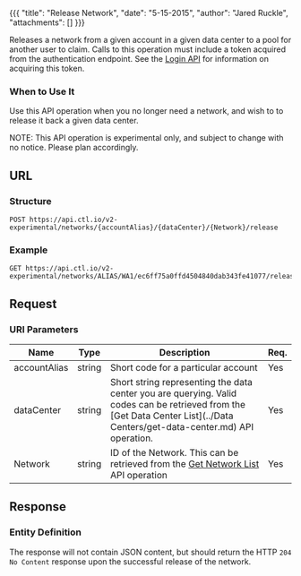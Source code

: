 {{{
  "title": "Release Network",
  "date": "5-15-2015",
  "author": "Jared Ruckle",
  "attachments": []
}}}

Releases a network from a given account in a given data center to a pool for another user to claim. Calls to this operation must include a token acquired from the authentication endpoint. See the [Login API](../Authentication/login.md) for information on acquiring this token.

### When to Use It

Use this API operation when you no longer need a network, and wish to to release it back a given data center.

  NOTE: This API operation is experimental only, and subject to change with no notice. Please plan accordingly.

## URL

### Structure

    POST https://api.ctl.io/v2-experimental/networks/{accountAlias}/{dataCenter}/{Network}/release

### Example

    GET https://api.ctl.io/v2-experimental/networks/ALIAS/WA1/ec6ff75a0ffd4504840dab343fe41077/release

## Request

### URI Parameters

| Name | Type | Description | Req. |
| --- | --- | --- | --- |
| accountAlias | string | Short code for a particular account | Yes |
| dataCenter | string | Short string representing the data center you are querying. Valid codes can be retrieved from the [Get Data Center List](../Data Centers/get-data-center.md) API operation. | Yes |
| Network | string | ID of the Network. This can be retrieved from the [Get Network List](../Networks/get-network-list.md) API operation | Yes |

## Response

### Entity Definition

The response will not contain JSON content, but should return the HTTP `204 No Content` response upon the successful release of the network.
